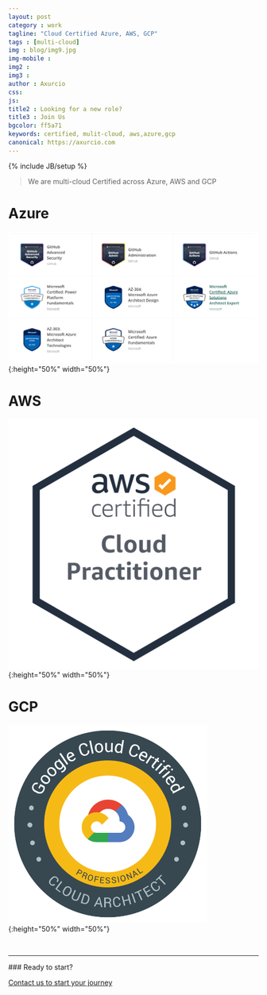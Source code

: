 ```yaml
---
layout: post
category : work
tagline: "Cloud Certified Azure, AWS, GCP"
tags : [multi-cloud]
img : blog/img9.jpg
img-mobile : 
img2 : 
img3 : 
author : Axurcio
css: 
js: 
title2 : Looking for a new role?
title3 : Join Us
bgcolor: ff5a71
keywords: certified, mulit-cloud, aws,azure,gcp 
canonical: https://axurcio.com
---
```

{% include JB/setup %}

> We are multi-cloud Certified across Azure, AWS and GCP  
<!--more-->

# Azure

![Azure](/assets/images/certs/azure.png){:height="50%" width="50%"}

# AWS 

![AWS](/assets/images/certs/aws.png){:height="50%" width="50%"}

# GCP 

![AWS](/assets/images/certs/gcp.png){:height="50%" width="50%"}

<br />
<hr />
### Ready to start?  

[Contact us to start your journey](/contact)